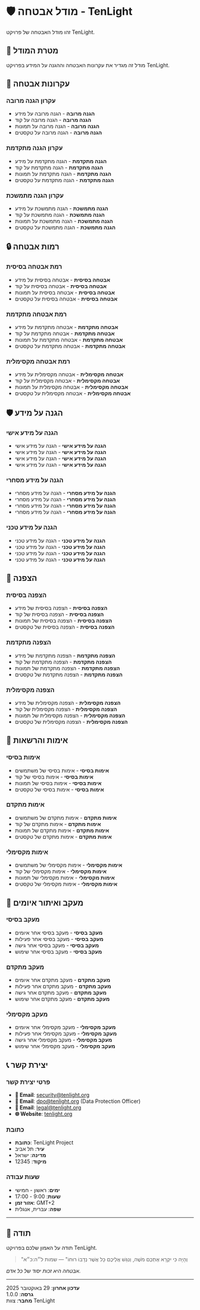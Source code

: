 # 🛡️ מודל אבטחה - TenLight

זהו מודל האבטחה של פרויקט TenLight.

## 🎯 מטרת המודל

מודל זה מגדיר את עקרונות האבטחה וההגנה על המידע בפרויקט TenLight.

## 🔐 עקרונות אבטחה

### עקרון הגנה מרובה
- **הגנה מרובה** - הגנה מרובה על מידע
- **הגנה מרובה** - הגנה מרובה על קוד
- **הגנה מרובה** - הגנה מרובה על תמונות
- **הגנה מרובה** - הגנה מרובה על טקסטים

### עקרון הגנה מתקדמת
- **הגנה מתקדמת** - הגנה מתקדמת על מידע
- **הגנה מתקדמת** - הגנה מתקדמת על קוד
- **הגנה מתקדמת** - הגנה מתקדמת על תמונות
- **הגנה מתקדמת** - הגנה מתקדמת על טקסטים

### עקרון הגנה מתמשכת
- **הגנה מתמשכת** - הגנה מתמשכת על מידע
- **הגנה מתמשכת** - הגנה מתמשכת על קוד
- **הגנה מתמשכת** - הגנה מתמשכת על תמונות
- **הגנה מתמשכת** - הגנה מתמשכת על טקסטים

## 🔒 רמות אבטחה

### רמת אבטחה בסיסית
- **אבטחה בסיסית** - אבטחה בסיסית על מידע
- **אבטחה בסיסית** - אבטחה בסיסית על קוד
- **אבטחה בסיסית** - אבטחה בסיסית על תמונות
- **אבטחה בסיסית** - אבטחה בסיסית על טקסטים

### רמת אבטחה מתקדמת
- **אבטחה מתקדמת** - אבטחה מתקדמת על מידע
- **אבטחה מתקדמת** - אבטחה מתקדמת על קוד
- **אבטחה מתקדמת** - אבטחה מתקדמת על תמונות
- **אבטחה מתקדמת** - אבטחה מתקדמת על טקסטים

### רמת אבטחה מקסימלית
- **אבטחה מקסימלית** - אבטחה מקסימלית על מידע
- **אבטחה מקסימלית** - אבטחה מקסימלית על קוד
- **אבטחה מקסימלית** - אבטחה מקסימלית על תמונות
- **אבטחה מקסימלית** - אבטחה מקסימלית על טקסטים

## 🛡️ הגנה על מידע

### הגנה על מידע אישי
- **הגנה על מידע אישי** - הגנה על מידע אישי
- **הגנה על מידע אישי** - הגנה על מידע אישי
- **הגנה על מידע אישי** - הגנה על מידע אישי
- **הגנה על מידע אישי** - הגנה על מידע אישי

### הגנה על מידע מסחרי
- **הגנה על מידע מסחרי** - הגנה על מידע מסחרי
- **הגנה על מידע מסחרי** - הגנה על מידע מסחרי
- **הגנה על מידע מסחרי** - הגנה על מידע מסחרי
- **הגנה על מידע מסחרי** - הגנה על מידע מסחרי

### הגנה על מידע טכני
- **הגנה על מידע טכני** - הגנה על מידע טכני
- **הגנה על מידע טכני** - הגנה על מידע טכני
- **הגנה על מידע טכני** - הגנה על מידע טכני
- **הגנה על מידע טכני** - הגנה על מידע טכני

## 🔐 הצפנה

### הצפנה בסיסית
- **הצפנה בסיסית** - הצפנה בסיסית של מידע
- **הצפנה בסיסית** - הצפנה בסיסית של קוד
- **הצפנה בסיסית** - הצפנה בסיסית של תמונות
- **הצפנה בסיסית** - הצפנה בסיסית של טקסטים

### הצפנה מתקדמת
- **הצפנה מתקדמת** - הצפנה מתקדמת של מידע
- **הצפנה מתקדמת** - הצפנה מתקדמת של קוד
- **הצפנה מתקדמת** - הצפנה מתקדמת של תמונות
- **הצפנה מתקדמת** - הצפנה מתקדמת של טקסטים

### הצפנה מקסימלית
- **הצפנה מקסימלית** - הצפנה מקסימלית של מידע
- **הצפנה מקסימלית** - הצפנה מקסימלית של קוד
- **הצפנה מקסימלית** - הצפנה מקסימלית של תמונות
- **הצפנה מקסימלית** - הצפנה מקסימלית של טקסטים

## 🔑 אימות והרשאות

### אימות בסיסי
- **אימות בסיסי** - אימות בסיסי של משתמשים
- **אימות בסיסי** - אימות בסיסי של קוד
- **אימות בסיסי** - אימות בסיסי של תמונות
- **אימות בסיסי** - אימות בסיסי של טקסטים

### אימות מתקדם
- **אימות מתקדם** - אימות מתקדם של משתמשים
- **אימות מתקדם** - אימות מתקדם של קוד
- **אימות מתקדם** - אימות מתקדם של תמונות
- **אימות מתקדם** - אימות מתקדם של טקסטים

### אימות מקסימלי
- **אימות מקסימלי** - אימות מקסימלי של משתמשים
- **אימות מקסימלי** - אימות מקסימלי של קוד
- **אימות מקסימלי** - אימות מקסימלי של תמונות
- **אימות מקסימלי** - אימות מקסימלי של טקסטים

## 🚨 מעקב ואיתור איומים

### מעקב בסיסי
- **מעקב בסיסי** - מעקב בסיסי אחר איומים
- **מעקב בסיסי** - מעקב בסיסי אחר פעילות
- **מעקב בסיסי** - מעקב בסיסי אחר גישה
- **מעקב בסיסי** - מעקב בסיסי אחר שימוש

### מעקב מתקדם
- **מעקב מתקדם** - מעקב מתקדם אחר איומים
- **מעקב מתקדם** - מעקב מתקדם אחר פעילות
- **מעקב מתקדם** - מעקב מתקדם אחר גישה
- **מעקב מתקדם** - מעקב מתקדם אחר שימוש

### מעקב מקסימלי
- **מעקב מקסימלי** - מעקב מקסימלי אחר איומים
- **מעקב מקסימלי** - מעקב מקסימלי אחר פעילות
- **מעקב מקסימלי** - מעקב מקסימלי אחר גישה
- **מעקב מקסימלי** - מעקב מקסימלי אחר שימוש

## 📞 יצירת קשר

### פרטי יצירת קשר
- **📧 Email**: security@tenlight.org
- **📧 Email**: dpo@tenlight.org (Data Protection Officer)
- **📧 Email**: legal@tenlight.org
- **🌐 Website**: [tenlight.org](https://tenlight.org)

### כתובת
- **כתובת**: TenLight Project
- **עיר**: תל אביב
- **מדינה**: ישראל
- **מיקוד**: 12345

### שעות עבודה
- **ימים**: ראשון - חמישי
- **שעות**: 9:00 - 17:00
- **אזור זמן**: GMT+2
- **שפה**: עברית, אנגלית

---

## 🙏 תודה

תודה על האמון שלכם בפרויקט TenLight.

> "וְהָיָה כִּי יִקְרָא אֶתְכֶם מֹשֶׁה, וְנִגַּשׁ אֲלֵיכֶם כָּל אֲשֶׁר נְדָבוֹ רוּחוֹ" — שמות ל״ה:כ״א

*אבטחה היא זכות יסוד של כל אדם.*

---

**עדכון אחרון**: 29 באוקטובר 2025  
**גרסה**: 1.0.0  
**מחבר**: צוות TenLight
